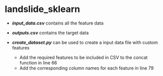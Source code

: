# landslide_sklearn
*  ***input_data.csv*** contains all the feature data
*  ***outputs.csv*** contains the target data


*  ***create_dataset.py*** can be used to create a input data file with custom features
      * Add the required features to be included in CSV to the concat function in line 66
      * Add the corresponding column names for each feature in line 79
